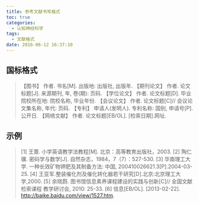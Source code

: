 ```yaml
---
title: 参考文献书写格式
toc: true
categories:
  - 认知神经科学
tags:
  - 文献格式
date: 2016-06-12 16:37:10
---
```

## 国标格式
> 【图书】 作者. 书名[M]. 出版地: 出版社, 出版年.
  【期刊论文】 作者. 论文标题[J]. 来源期刊, 年, 卷(期): 页码.
  【学位论文】 作者. 论文标题[D]. 毕业院校所在地: 院校名称, 毕业年份.
  【会议论文】 作者. 论文标题[C]// 会议论文集名称, 年代: 页码.
  【专利】 申请人(发明人). 专利名称: 国别, 申请号[P]. 公开日.
  【网络文献】 作者. 论文标题[EB/OL]. [检索日期].网址.
<!-- more -->
## 示例
> [1] 王蔷. 小学英语教学法教程[M]. 北京：高等教育出版社，2003.
 [2] 陶仁骥. 密码学与数学[J]. 自然杂志，1984，7（7）：527-530.
 [3] 华南理工大学. 一种长效矿物钾肥及其制备方法: 中国,
    200410026621.3[P].2004-03-25.
 [4] 王亚军.整装催化剂及催化转化器若干研究[D].北京:北京理工大学,2000.
 [5] 余晓蔚. 图书馆信息素养课程建设的实践与创新[C]// 全国文献检索课程
    教学研讨会, 2010: 25-33.
 [6] 信息[EB/OL]. [2013-02-22]. http://baike.baidu.com/view/1527.htm.
